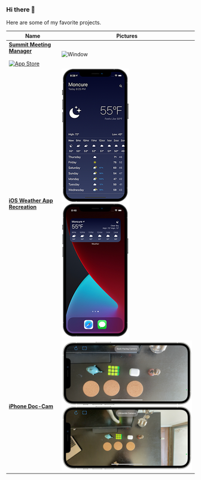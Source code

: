 ### Hi there 👋

Here are some of my favorite projects.

| Name | Pictures |
| ---- | -------- |
| [**Summit Meeting Manager**](https://github.com/samrshi/Summit)<br><br>[![App Store](https://github.com/samrshi/Summit/blob/master/App%20Store%20Screenshots/Download%20from%20App%20Store.png)](https://apps.apple.com/us/app/summit-meeting-manager/id1531813681?mt=12) | ![Window](https://github.com/samrshi/Summit/blob/master/App%20Store%20Screenshots/Window%20Small.png)|
| [**iOS Weather App Recreation**](https://github.com/samrshi/Weather-Recreation) | ![Screen](https://github.com/samrshi/Weather-Recreation/blob/main/Screenshots/Screenshot.png) ![Widget](https://github.com/samrshi/Weather-Recreation/blob/main/Screenshots/Widget.png)|
| [**iPhone Doc-Cam**](https://github.com/samrshi/Camera-Preview) | ![Screens](https://github.com/samrshi/Camera-Preview/blob/master/Screenshots/Screens.png) |
